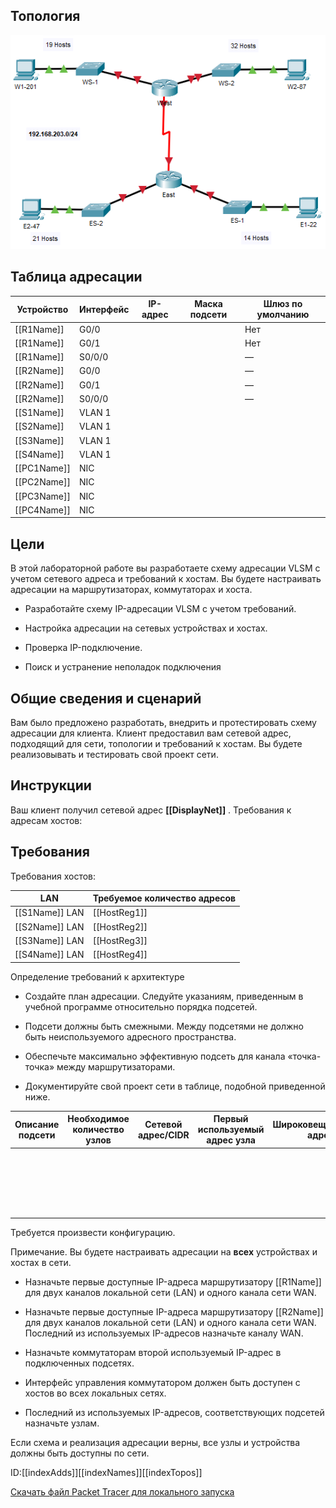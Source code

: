 ## Топология

![](./assets/topology.png)

## Таблица адресации

| Устройство      | Интерфейс | IP-адрес | Маска подсети | Шлюз по умолчанию |
|-----------------|-----------|----------|---------------|-------------------|
| \[\[R1Name\]\]  | G0/0      |          |               | Нет               |
| \[\[R1Name\]\]  | G0/1      |          |               | Нет               |
| \[\[R1Name\]\]  | S0/0/0    |          |               | —                 |
| \[\[R2Name\]\]  | G0/0      |          |               | —                 |
| \[\[R2Name\]\]  | G0/1      |          |               | —                 |
| \[\[R2Name\]\]  | S0/0/0    |          |               | —                 |
| \[\[S1Name\]\]  | VLAN 1    |          |               |                   |
| \[\[S2Name\]\]  | VLAN 1    |          |               |                   |
| \[\[S3Name\]\]  | VLAN 1    |          |               |                   |
| \[\[S4Name\]\]  | VLAN 1    |          |               |                   |
| \[\[PC1Name\]\] | NIC       |          |               |                   |
| \[\[PC2Name\]\] | NIC       |          |               |                   |
| \[\[PC3Name\]\] | NIC       |          |               |                   |
| \[\[PC4Name\]\] | NIC       |          |               |                   |

## Цели

В этой лабораторной работе вы разработаете схему адресации VLSM с учетом сетевого адреса и требований к хостам. Вы будете настраивать адресации на маршрутизаторах, коммутаторах и хоста.

-   Разработайте схему IP-адресации VLSM с учетом требований.

-   Настройка адресации на сетевых устройствах и хостах.

-   Проверка IP-подключение.

-   Поиск и устранение неполадок подключения

## Общие сведения и сценарий

Вам было предложено разработать, внедрить и протестировать схему адресации для клиента. Клиент предоставил вам сетевой адрес, подходящий для сети, топологии и требований к хостам. Вы будете реализовывать и тестировать свой проект сети.

## Инструкции

Ваш клиент получил сетевой адрес **\[\[DisplayNet\]\]** . Требования к адресам хостов:

## Требования

Требования хостов:

| LAN                | Требуемое количество адресов |
|--------------------|------------------------------|
| \[\[S1Name\]\] LAN | \[\[HostReg1\]\]             |
| \[\[S2Name\]\] LAN | \[\[HostReg2\]\]             |
| \[\[S3Name\]\] LAN | \[\[HostReg3\]\]             |
| \[\[S4Name\]\] LAN | \[\[HostReg4\]\]             |

Определение требований к архитектуре

-   Создайте план адресации. Следуйте указаниям, приведенным в учебной программе относительно порядка подсетей.

-   Подсети должны быть смежными. Между подсетями не должно быть неиспользуемого адресного пространства.

-   Обеспечьте максимально эффективную подсеть для канала «точка-точка» между маршрутизаторами.

-   Документируйте свой проект сети в таблице, подобной приведенной ниже.

| Описание подсети | Необходимое количество узлов | Сетевой адрес/CIDR | Первый используемый адрес узла | Широковещательный адрес |
|------------------|------------------------------|--------------------|--------------------------------|-------------------------|
| &nbsp;           |                              |                    |                                |                         |
| &nbsp;           |                              |                    |                                |                         |
| &nbsp;           |                              |                    |                                |                         |
| &nbsp;           |                              |                    |                                |                         |
| &nbsp;           |                              |                    |                                |                         |

Требуется произвести конфигурацию.

Примечание. Вы будете настраивать адресации на **всех** устройствах и хостах в сети.

-   Назначьте первые доступные IP-адреса маршрутизатору \[\[R1Name\]\] для двух каналов локальной сети (LAN) и одного канала сети WAN.

-   Назначьте первые доступные IP-адреса маршрутизатору \[\[R2Name\]\] для двух каналов локальной сети (LAN) и одного канала сети WAN. Последний из используемых IP-адресов назначьте каналу WAN.

-   Назначьте коммутаторам второй используемый IP-адрес в подключенных подсетях.

-   Интерфейс управления коммутатором должен быть доступен с хостов во всех локальных сетях.

-   Последний из используемых IP-адресов, соответствующих подсетей назначьте узлам.

Если схема и реализация адресации верны, все узлы и устройства должны быть доступны по сети.

ID:\[\[indexAdds\]\]\[\[indexNames\]\]\[\[indexTopos\]\]

[Скачать файл Packet Tracer для локального запуска](./assets/11.10.1-lab.pka)
